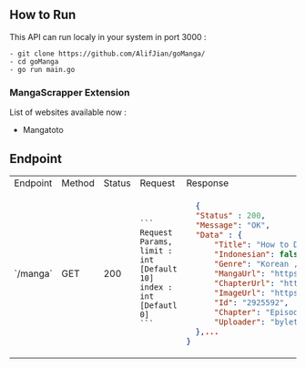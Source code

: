 ## How to Run
This API can run localy in your system in port 3000 : 
```
- git clone https://github.com/AlifJian/goManga/
- cd goManga
- go run main.go
```

### MangaScrapper Extension
List of websites available now :
- Mangatoto

## Endpoint
<table>
  <tr>
    <td>Endpoint</td><td>Method</td><td>Status</td><td>Request</td><td>Response</td>
  </tr>
  <tr>
  <td> `/manga` </td>
  <td> GET </td>
  <td> 200 </td>
  <td>

    ```
    Request Params,
    limit : int [Default 10]
    index : int [Defautl 0]
    ```
    
  </td>
  <td>
 
  ```json
    {
    "Status" : 200,
    "Message": "OK",
    "Data" : {
        "Title": "How to Draw an Ellipse (Official)",
        "Indonesian": false,
        "Genre": "Korean , Manhwa , Webtoon , Yuri(GL) , Drama , Full Color , Mystery , Office Workers , Romance , Shoujo ai , Thriller , ",
        "MangaUrl": "https://wto.to/series/111564/how-to-draw-an-ellipse-official",
        "ChapterUrl": "https://wto.to/chapter/2925592",
        "ImageUrl": "https://xfs-n12.xfsbb.com/thumb/W300/ampi/4c7/4c72db554a16d59da10ff40e9e8535e5744710e0_1000_1500_486759.jpeg",
        "Id": "2925592",
        "Chapter": "Episode 118",
        "Uploader": "byleth 20 mins ago"
    },...
  }
  ```
  </td>
</table>